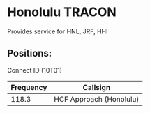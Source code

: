 # Honolulu TRACON

Provides service for HNL, JRF, HHI

## Positions:  
Connect ID (10T01)

| Frequency | Callsign |
| ---- | ---- |
| 118.3 | HCF Approach (Honolulu) |


